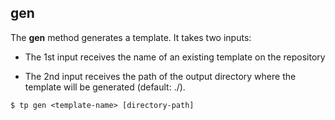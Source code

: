 ## gen

The **gen** method generates a template. It takes two inputs:

- The 1st input receives the name of an existing template on the repository

- The 2nd input receives the path of the output directory where the template will be generated (default: ./).

```command
$ tp gen <template-name> [directory-path]
```